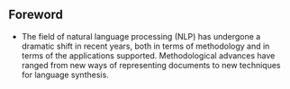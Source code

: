 ## Foreword
- The field of natural language processing (NLP) has undergone a dramatic shift in recent years, both in terms of methodology and in terms of the applications supported. Methodological advances have ranged from new ways of representing documents to new techniques for language synthesis.
